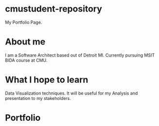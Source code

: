 # cmustudent-repository
My Portfolio Page.

# About me
I am a Software Architect based out of Detroit MI.
Currently pursuing MSIT BIDA course at CMU.

# What I hope to learn
Data Visualization techniques. It will be useful for my Analysis and presentation to my stakeholders.

# Portfolio
